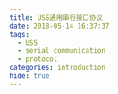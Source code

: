 ```yaml
---
title: USS通用串行接口协议
date: 2018-05-14 16:37:37
tags:
  - USS
  - serial communication
  - protocol
categories: introduction
hide: true
---
```


